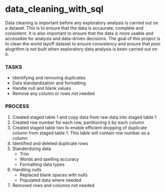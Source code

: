# data_cleaning_with_sql

Data cleaning is important before any exploratory analysis is carried out on a dataset. This is to ensure that the data is accaurate, complete and consistent.
It is also important to ensure that the data is more usable and accessible for analysis and data-driven decisions. 
The goal of this project is to clean the world layoff dataset to ensure consistency and ensure that poor alogrithm is not built when exploratory data analysis is been carried out on it.

### TASKS
- Identifying and removing duplicates
- Data standardization and formatting
- Handle null and blank values
- Remove any column or rows not needed

### PROCESS
1. Created staged table 1 and copy data from raw data into staged table 1
2. Created row number for each row, partitioning it by each column
3. Created staged table two to enable efficient dropping of duplicate column from staged table 1. This table will contain row number as a column
4. Identified and deleted duplicate rows
5. Standerdizing data
   - Trim
   - Words and spelling accuracy
   - Formatting data types
6. Handling nulls
   - Replaced blank spaces with nulls
   - Populated data where needed
7. Removed rows and columns not needed
